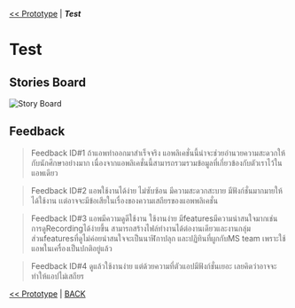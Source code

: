 [<< Prototype](Prototype.md) | ***Test*** 

#  Test 

## Stories Board

![Story Board](assets/test.gif)


## Feedback

> Feedback ID#1 ถ้าแอพทำออกมาสำเร็จจริง แอพลิเคชั่นนี้น่าจะช่วยอำนวยความสะดวกให้กับนักศึกษาอย่างมาก เนื่องจากแอพลิเคชั่นนี้สามารถรวมรวมข้อมูลที่เกี่ยวข้องกับตัวเราไว้ในแอพเดียว

> Feedback ID#2 แอพใช้งานได้ง่าย ไม่ซับซ้อน มีความสะดวกสะบาย มีฟังก์ชั่นมากมายให้ได้ใช้งาน  เเต่อาจจะมีข้อเสียในเรื่องของความเสถียรของแอพพลิเคชั่น

> Feedback ID#3 แอพมีความดูดีใช้งาน ใช้งานง่าย มีfeaturesมีความน่าสนใจมากเช่น การดูRecordingได้ง่ายขึ้น สามารถสร้างไฟล์ทำงานได้ต่องานเดียวและงานกลุ่ม
                ส่วนfeaturesที่ดูไม่ค่อยน่าสนใจจะเป็นนาฬิกาปลุก และปฏิทินที่ผูกกับMS team เพราะใช้แอพในเครื่องเป็นปกติอยู่แล้ว

> Feedback ID#4 
ดูแล้วใช้งานง่าย แต่ด้วยความที่ตัวแอปมีฟังก์ชั่นเยอะ เลยคิดว่าอาจจะทำให้แอปไม่เสถียร



[<< Prototype](Prototype.md) | [BACK](README.md)
